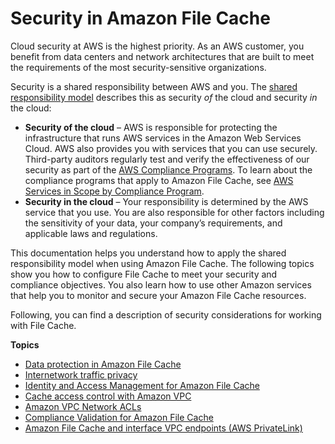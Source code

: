 # Security in Amazon File Cache<a name="security"></a>

Cloud security at AWS is the highest priority\. As an AWS customer, you benefit from data centers and network architectures that are built to meet the requirements of the most security\-sensitive organizations\.

Security is a shared responsibility between AWS and you\. The [shared responsibility model](http://aws.amazon.com/compliance/shared-responsibility-model/) describes this as security *of* the cloud and security *in* the cloud:
+ **Security of the cloud** – AWS is responsible for protecting the infrastructure that runs AWS services in the Amazon Web Services Cloud\. AWS also provides you with services that you can use securely\. Third\-party auditors regularly test and verify the effectiveness of our security as part of the [AWS Compliance Programs](http://aws.amazon.com/compliance/programs/)\. To learn about the compliance programs that apply to Amazon File Cache, see [AWS Services in Scope by Compliance Program](http://aws.amazon.com/compliance/services-in-scope/)\.
+ **Security in the cloud** – Your responsibility is determined by the AWS service that you use\. You are also responsible for other factors including the sensitivity of your data, your company’s requirements, and applicable laws and regulations\. 

This documentation helps you understand how to apply the shared responsibility model when using Amazon File Cache\. The following topics show you how to configure File Cache to meet your security and compliance objectives\. You also learn how to use other Amazon services that help you to monitor and secure your Amazon File Cache resources\. 

Following, you can find a description of security considerations for working with File Cache\. 

**Topics**
+ [Data protection in Amazon File Cache](data-protection.md)
+ [Internetwork traffic privacy](internetwork-privacy.md)
+ [Identity and Access Management for Amazon File Cache](security-iam.md)
+ [Cache access control with Amazon VPC](limit-access-security-groups.md)
+ [Amazon VPC Network ACLs](limit-access-acl.md)
+ [Compliance Validation for Amazon File Cache](fsx-lustre-compliance.md)
+ [Amazon File Cache and interface VPC endpoints \(AWS PrivateLink\)](vpc-endpoints.md)